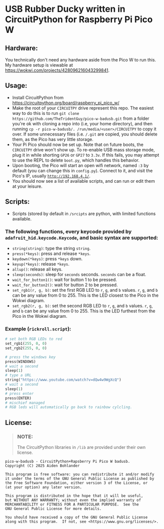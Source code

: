 # USB Rubber Ducky written in CircuitPython for Raspberry Pi Pico W
## Hardware:
You technically don't need any hardware aside from the Pico W to run this. My hardware setup is viewable at https://wokwi.com/projects/428096216043299841.
## Usage:
- Install CircuitPython from https://circuitpython.org/board/raspberry_pi_pico_w/
- Make the root of your `CIRCUITPY` drive represent this repo. The easiest way to do this is to run `git clone https://github.com/TheTridentGuy/pico-w-badusb.git` from a folder you're ok with cloning a repo into (i.e, your home directory), and then running `cp -r pico-w-badusb/. /run/media/<user>/CIRCUITPY` to copy it over. If some unnecessary files (i.e. `/.git` are copied, you should delete them, as the Pico has very little storage.
- Your Pi Pico should now be set up. Note that on future boots, the `CIRCUITPY` drive won't show up. To re-enable USB mass storage mode, plug it in while shorting `GP26` or `GP27` to `3.3v`. If this fails, you may attempt to use the REPL to delete `boot.py`, which handles this behavior.
- Upon booting, the Pico will start an open wifi network, named `:3` by default (you can change this in `config.py`). Connect to it, and visit the Pico's IP, usually [`http://192.168.4.1/`](http://192.168.4.1/).
- You should now see a list of available scripts, and can run or edit them at your leisure.

## Scripts:
- Scripts (stored by default in `/srcipts` are python, with limited functions available.
### The following functions, every keycode provided by `adafruit_hid.keycode.Keycode`, and basic syntax are supported:
- `string(string)`: type the string `string`.
- `press(*keys)`: press and release `*keys`.
- `keydown(*keys)`: press `*keys` down.
- `keyup(*keys)`: release `*keys`.
- `allup()`: release all keys.
- `sleep(seconds)`: sleep for `seconds` seconds. `seconds` can be a float.
- `wait_for_button1()`: wait for button 1 to be pressed.
- `wait_for_button2()`: wait for button 2 to be pressed.
- `set_rgb1(r, g, b)`: set the first RGB LED to `r`, `g`, and `b` values. `r`, `g`, and `b` can be any value from 0 to 255. This is the LED closest to the Pico in the Wokwi diagram.
- `set_rgb2(r, g, b)`: set the second RGB LED to `r`, `g`, and `b` values. `r`, `g`, and `b` can be any value from 0 to 255. This is the LED furthest from the Pico in the Wokwi diagram.

### Example (`rickroll.script`):
```python
# set both RGB LEDs to red
set_rgb1(255, 0, 0)
set_rgb2(255, 0, 0)

# press the windows key
press(WINDOWS)
# wait a second
sleep(1)
# type a URL
string("https://www.youtube.com/watch?v=dQw4w9WgXcQ")
# wait a second
sleep(1)
# press enter
press(ENTER)
# mischief managed
# RGB leds will automatically go back to rainbow cylcling.
```


## License:
> ### NOTE:
> The CircuitPython libraries in `/lib` are provided under their own license.

    pico-w-badusb - CircuitPython+Rapsberry Pi Pico W badusb.
    Copyright (C) 2025 Aiden Bohlander

    This program is free software: you can redistribute it and/or modify
    it under the terms of the GNU General Public License as published by
    the Free Software Foundation, either version 3 of the License, or
    (at your option) any later version.

    This program is distributed in the hope that it will be useful,
    but WITHOUT ANY WARRANTY; without even the implied warranty of
    MERCHANTABILITY or FITNESS FOR A PARTICULAR PURPOSE.  See the
    GNU General Public License for more details.

    You should have received a copy of the GNU General Public License
    along with this program.  If not, see <https://www.gnu.org/licenses/>.
